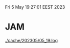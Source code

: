 Fri  5 May 19:27:01 EEST 2023
# JAM
<a href='./cache/202305/05_19.log'>./cache/202305/05_19.log</a>
